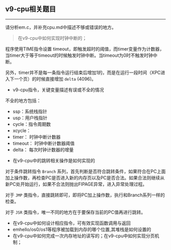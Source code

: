 ## v9-cpu相关题目
---

请分析em.c，并补充cpu.md中描述不够或错误的地方。

> 在v9-cpu中如何实现时钟中断的；

程序使用TIME指令设置 timeout，即触发超时的阈值，而timer变量作为计数器，当timer大于等于timeout的时候触发时钟中断。当timeout为0时不触发时钟中断。

另外，timer并不是每一条指令运行结束后增加1的，而是在运行一段时间（XPC进入下一个页）的时候直接增加 `delta` (4096)。

- v9-cpu指令，关键变量描述有误或不全的情况

不全的地方包括：

* ssp：系统栈指针
* usp：用户栈指针
* cycle：指令周期数
* xcycle：
* timer： 时钟中断计数器
* timeout： 时钟中断计数器阈值
* delta： 每次时钟计数器的增量

- 在v9-cpu中的跳转相关操作是如何实现的

对于条件跳转指令 `Branch` 系列，首先判断是否符合跳转条件，如果符合在PC上面加上操作数，再检查PC是否进入新的内存页以及PC是否合法。如果合法则继续从新PC处开始运行，如果不合法则抛出FIPAGE异常，进入异常处理过程。

对于 `JMP` 类指令，直接跳转即可，即将PC加上操作数，执行和Branch系列一样的检查。

对于 `JSR` 类指令，唯一不同的地方在于要保存当前的PC值再进行跳转。

- 在v9-cpu中如何设计相应指令，可有效实现函数调用与返回
- emhello/os0/os1等程序被加载到内存的哪个位置,其堆栈是如何设置的
- 在v9-cpu中如何完成一次内存地址的读写的；在v9-cpu中如何实现分页机制；
